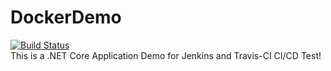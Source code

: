 # DockerDemo
[![Build Status](https://travis-ci.org/FJQBT/DockerDemo.svg?branch=master)](https://travis-ci.org/FJQBT/DockerDemo)  
This is a .NET Core Application Demo for Jenkins and Travis-CI CI/CD Test!
